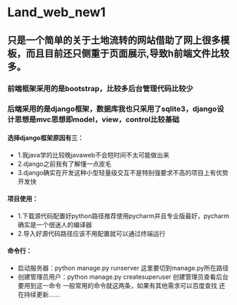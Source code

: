 # Land_web_new1
## 只是一个简单的关于土地流转的网站借助了网上很多模板，而且目前还只侧重于页面展示,导致h前端文件比较多。
### 前端框架采用的是bootstrap，比较多后台管理代码比较少
### 后端采用的是django框架，数据库我也只采用了sqlite3，django设计思想是mvc思想即model，view，control比较基础
#### 选择django框架原因有三：
- 1.我java学的比较晚javaweb不会短时间不太可能做出来
- 2.django之前我有了解懂一点皮毛
- 3.django确实在开发这种小型轻量级交互不是特别强要求不高的项目上有优势开发快
#### 项目使用：
- 1.下载源代码配置好python路径推荐使用pycharm并且专业版最好，pycharm确实是一个很迷人的编译器
- 2.导入好源代码路径应该不用配置就可以通过终端运行
#### 命令行：
- 启动服务器：python manage.py runserver 这里要切到manage.py所在路径
- 创建管理员用户：python manage.py createsuperuser 创建管理员查看后台要用到这一命令
一般常用的命令就这两条，如果有其他需求可以百度查找
还在持续更新......
